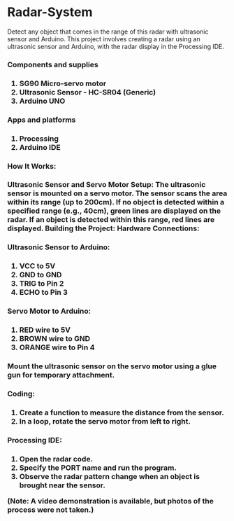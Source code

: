 # Radar-System

Detect any object that comes in the range of this radar with ultrasonic sensor and Arduino.
This project involves creating a radar using an ultrasonic sensor and Arduino, with the radar display in the Processing IDE.

<h3>Components and supplies<h3/>

1. SG90 Micro-servo motor
2. Ultrasonic Sensor - HC-SR04 (Generic)
3. Arduino UNO

<h3>Apps and platforms<h3>

1. Processing
2. Arduino IDE

<h3>How It Works:<h3>
Ultrasonic Sensor and Servo Motor Setup:
The ultrasonic sensor is mounted on a servo motor.
The sensor scans the area within its range (up to 200cm).
If no object is detected within a specified range (e.g., 40cm), green lines are displayed on the radar.
If an object is detected within this range, red lines are displayed.
Building the Project:
Hardware Connections:

<h3>Ultrasonic Sensor to Arduino:<h3>
  
1. VCC to 5V
2. GND to GND
3. TRIG to Pin 2
4. ECHO to Pin 3
  
<h3>Servo Motor to Arduino:<h3>
  
1. RED wire to 5V
2. BROWN wire to GND
3. ORANGE wire to Pin 4

<h3>Mount the ultrasonic sensor on the servo motor using a glue gun for temporary attachment.<h3>
  
<h3>Coding:<h3>

1. Create a function to measure the distance from the sensor.
2. In a loop, rotate the servo motor from left to right.

<h3>Processing IDE:<h3>

1. Open the radar code.
2. Specify the PORT name and run the program.
3. Observe the radar pattern change when an object is brought near the sensor.

(Note: A video demonstration is available, but photos of the process were not taken.)
